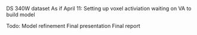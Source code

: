DS 340W dataset
As if April 11:
Setting up voxel activiation
waiting on VA to build model

Todo:
Model refinement
Final presentation
Final report 
